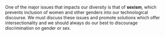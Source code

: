 One of the major issues that impacts our diversity is that of **sexism**, which prevents inclusion of women and other genders into our technological discourse. We must discuss these issues and promote solutions which offer intersectionality and we should always do our best to discourage discrimination on gender or sex.
